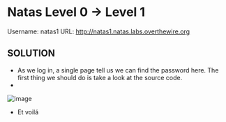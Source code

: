 # Natas Level 0 → Level 1

Username: natas1
URL:      http://natas1.natas.labs.overthewire.org

## SOLUTION

- As we log in, a single page tell us we can find the password here. The first thing we should do is take a look at the source code.
- 
![image](https://user-images.githubusercontent.com/44790709/205993453-0a82f66d-6723-4375-a82e-f6c3709ee020.png)

- Et voilá
